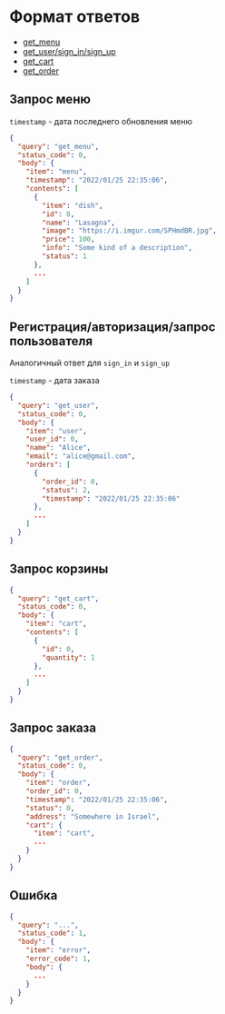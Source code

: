 # Формат ответов

- [get_menu](#Запрос-меню)
- [get_user/sign_in/sign_up](#Регистрация/авторизация/запрос-пользователя)
- [get_cart](#Запрос-корзины)
- [get_order](#Запрос-заказа)

## Запрос меню

`timestamp` - дата последнего обновления меню
```json
{
  "query": "get_menu",
  "status_code": 0,
  "body": {
    "item": "menu",
    "timestamp": "2022/01/25 22:35:06",
    "contents": [
      {
        "item": "dish",
        "id": 0,
        "name": "Lasagna",
        "image": "https://i.imgur.com/SPHmdBR.jpg",
        "price": 100,
        "info": "Some kind of a description",
        "status": 1
      },
      ...
    ]
  }
}
```

## Регистрация/авторизация/запрос пользователя

Аналогичный ответ для `sign_in` и `sign_up`

`timestamp` - дата заказа
```json
{
  "query": "get_user",
  "status_code": 0,
  "body": {
    "item": "user",
    "user_id": 0,
    "name": "Alice",
    "email": "alice@gmail.com",
    "orders": [
      {
        "order_id": 0,
        "status": 2,
        "timestamp": "2022/01/25 22:35:06"
      },
      ...
    ]
  }
}
```

## Запрос корзины

```json
{
  "query": "get_cart",
  "status_code": 0,
  "body": {
    "item": "cart",
    "contents": [
      {
        "id": 0,
        "quantity": 1
      },
      ...
    ]
  }
}
```

## Запрос заказа

```json
{
  "query": "get_order",
  "status_code": 0,
  "body": {
    "item": "order",
    "order_id": 0,
    "timestamp": "2022/01/25 22:35:06",
    "status": 0,
    "address": "Somewhere in Israel",
    "cart": {
      "item": "cart",
      ...
    }
  }
}
```

## Ошибка

```json
{
  "query": "...",
  "status_code": 1,
  "body": {
    "item": "error",
    "error_code": 1,
    "body": {
      ...
    }
  }
}
```